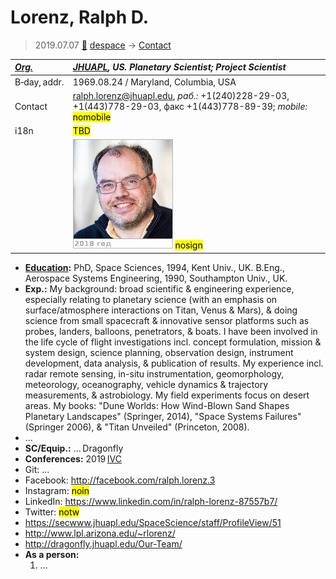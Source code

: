# Lorenz, Ralph D.
> 2019.07.07 [🚀](../index/index.md) [despace](index.md) → [Contact](contact.md)

|*[Org.](contact.md)*|*[JHUAPL](zz_jhuapl.md), US. Planetary Scientist; Project Scientist*|
|:--|:--|
|B‑day, addr.|1969.08.24 / Maryland, Columbia, USA|
|Contact|<ralph.lorenz@jhuapl.edu>, *раб.:* +1(240)228-29-03, +1(443)778-29-03, факс +1(443)778-89-39; *mobile:* <mark>nomobile</mark>|
|i18n|<mark>TBD</mark>|
| |[![](f/contact/l/lorenz1_photo_thumb.jpg)](f/contact/l/lorenz1_photo.jpg) <mark>nosign</mark>|

   - **[Education](edu.md):** PhD, Space Sciences, 1994, Kent Univ., UK. B.Eng., Aerospace Systems Engineering, 1990, Southampton Univ., UK.
   - **Exp.:** My background: broad scientific & engineering experience, especially relating to planetary science (with an emphasis on surface/atmosphere interactions on Titan, Venus & Mars), & doing science from small spacecraft & innovative sensor platforms such as probes, landers, balloons, penetrators, & boats. I have been involved in the life cycle of flight investigations incl. concept formulation, mission & system design, science planning, observation design, instrument development, data analysis, & publication of results. My experience incl. radar remote sensing, in-situ instrumentation, geomorphology, meteorology, oceanography, vehicle dynamics & trajectory measurements, & astrobiology. My field experiments focus on desert areas. My books: "Dune Worlds: How Wind-Blown Sand Shapes Planetary Landscapes" (Springer, 2014),  "Space Systems Failures" (Springer 2006), & "Titan Unveiled" (Princeton, 2008).
   - …
   - **SC/Equip.:** … Dragonfly
   - **Conferences:** 2019 [IVC](ivc_2019.md)
   - Git: …
   - Facebook: <http://facebook.com/ralph.lorenz.3>
   - Instagram: <mark>noin</mark>
   - LinkedIn: <https://www.linkedin.com/in/ralph-lorenz-87557b7/>
   - Twitter: <mark>notw</mark>
   - <https://secwww.jhuapl.edu/SpaceScience/staff/ProfileView/51>
   - <http://www.lpl.arizona.edu/~rlorenz/>
   - <http://dragonfly.jhuapl.edu/Our-Team/>
   - **As a person:**
      1. …
